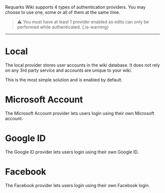 <!-- TITLE: Authentication -->
<!-- SUBTITLE: How to setup authentication on your wiki. -->

Requarks Wiki supports 4 types of authentication providers. You may choose to use one, some or all of them at the same time.

> :warning: You must have at least 1 provider enabled as edits can only be performed while authenticated.
{.is-warning}
---
# Local
The local provider stores user accounts in the wiki database. It does not rely on any 3rd party service and accounts are unique to your wiki.

This is the most simple solution and is enabled by default.
# Microsoft Account
The Microsoft Account provider lets users login using their own Microsoft account.
# Google ID
The Google ID provider lets users login using their own Google ID.
# Facebook
The Facebook provider lets users login using their own Facebook login.